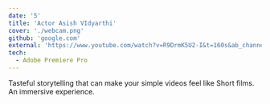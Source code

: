 ```yaml
---
date: '5'
title: 'Actor Asish VIdyarthi'
cover: './webcam.png'
github: 'google.com'
external: 'https://www.youtube.com/watch?v=R9DrmK5U2-I&t=160s&ab_channel=AshishVidyarthiActorVlogs'
tech:
  - Adobe Premiere Pro
---
```


Tasteful storytelling that can make your simple videos feel like Short films. An immersive experience.
